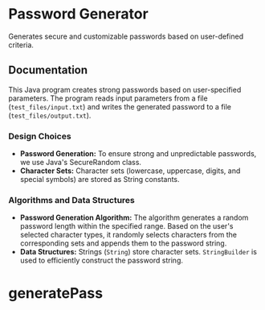 # Password Generator

Generates secure and customizable passwords based on user-defined criteria.

## Documentation

This Java program creates strong passwords based on user-specified parameters.  The program reads input parameters from a file (`test_files/input.txt`) and writes the generated password to a file (`test_files/output.txt`).


### Design Choices

*   **Password Generation:** To ensure strong and unpredictable passwords, we use Java's SecureRandom class.
*   **Character Sets:** Character sets (lowercase, uppercase, digits, and special symbols) are stored as String constants.


### Algorithms and Data Structures

*   **Password Generation Algorithm:** The algorithm generates a random password length within the specified range. Based on the user's selected character types, it randomly selects characters from the corresponding sets and appends them to the password string.
*   **Data Structures:** Strings (`String`) store character sets.  `StringBuilder` is used to efficiently construct the password string.



# generatePass
